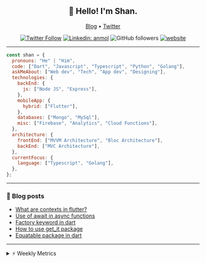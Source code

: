 <h2 align="center">👋 Hello! I'm Shan.</h2>
<p align="center">
  <a href="https://medium.com/feed/@shan-shaji">Blog</a> •
  <a href="https://twitter.com/intent/follow?screen_name=shan__shaji">Twitter</a>
</p>

<p align="center"><a href="https://twitter.com/intent/follow?screen_name=shan__shaji"><img src="https://img.shields.io/twitter/follow/shan__shaji?style=flat" alt="Twitter Follow"></a>
<a href="https://www.linkedin.com/in/shan-shaji/"><img src="https://img.shields.io/badge/shan-shaji?style=flat-square&amp;logo=Linkedin&amp;logoColor=white&amp;link=https://www.linkedin.com/in/shan-shaji/" alt="Linkedin: anmol"></a>
<img src="https://img.shields.io/github/followers/shan-shaji?label=Follow&amp;style=social" alt="GitHub followers">
<a href="http://shan-shaji.github.io/"><img src="https://img.shields.io/badge/Website-46a2f1.svg?&amp;style=flat-square&amp;logo=Google-Chrome&amp;logoColor=white&amp;link=http://shan-shaji.github.io/" alt="website"></a></p>

<hr>

```javascript
const shan = {
  pronouns: "He" | "Him",
  code: ["Dart", "Javascript", "Typescript", "Python", "Golang"],
  askMeAbout: ["Web dev", "Tech", "App dev", "Designing"],
  technologies: {
    backEnd: {
      js: ["Node JS", "Express"],
    },
    mobileApp: {
      hybrid: ["Flutter"],
    },
    databases: ["Mongo", "MySql"],
    misc: ["Firebase", "Analytics", "Cloud Functions"],
  },
  architecture: {
    frontEnd: ["MVVM Architecture", "Bloc Architecture"],
    backEnd: ["MVC Architecture"],
  },
  currentFocus: {
    language: ["Typescript", "Golang"],
  },
};
```

<hr>

<!-- I love connecting with different people</b> so if you want to say <b>hi, I'll be happy to meet you more!</b> 😊</em> -->

### 📕 Blog posts

<!-- BLOG-POST-LIST:START -->
- [What are contexts in flutter?](https://shan-shaji.medium.com/what-are-contexts-in-flutter-4b3a9a91492?source=rss-c347e1729e75------2)
- [Use of await in async functions](https://shan-shaji.medium.com/use-of-await-in-async-functions-5c6b084b24b6?source=rss-c347e1729e75------2)
- [Factory keyword in dart](https://shan-shaji.medium.com/factory-keyword-in-dart-b4235d83c2b8?source=rss-c347e1729e75------2)
- [How to use get_it package](https://shan-shaji.medium.com/how-to-use-get-it-package-e3d63f7c9290?source=rss-c347e1729e75------2)
- [Equatable package in dart](https://shan-shaji.medium.com/equatable-package-in-dart-6cf6c71ec843?source=rss-c347e1729e75------2)
<!-- BLOG-POST-LIST:END -->

<hr>
<details>
    <summary>⚡ Weekly Metrics</summary>
    <p>
    
<!--START_SECTION:waka-->
![Code Time](http://img.shields.io/badge/Code%20Time-1%2C696%20hrs%2014%20mins-blue)

![Profile Views](http://img.shields.io/badge/Profile%20Views-49-blue)

**🐱 My GitHub Data** 

> 🏆 118 Contributions in the Year 2023
 > 
> 📦 479.2 kB Used in GitHub's Storage 
 > 
> 💼 Opted to Hire
 > 
> 📜 123 Public Repositories 
 > 
> 🔑 14 Private Repositories  
 > 
**I'm a Night 🦉** 

```text
🌞 Morning       60 commits       ██░░░░░░░░░░░░░░░░░░░░░░░   07.71 % 
🌆 Daytime      224 commits       ███████░░░░░░░░░░░░░░░░░░   28.79 % 
🌃 Evening      320 commits       ██████████░░░░░░░░░░░░░░░   41.13 % 
🌙 Night        174 commits       █████░░░░░░░░░░░░░░░░░░░░   22.37 % 

```
📅 **I'm Most Productive on Sunday** 

```text
Monday          83 commits       ██░░░░░░░░░░░░░░░░░░░░░░░   10.67 % 
Tuesday        128 commits       ████░░░░░░░░░░░░░░░░░░░░░   16.45 % 
Wednesday      117 commits       ███░░░░░░░░░░░░░░░░░░░░░░   15.04 % 
Thursday        82 commits       ██░░░░░░░░░░░░░░░░░░░░░░░   10.54 % 
Friday         111 commits       ███░░░░░░░░░░░░░░░░░░░░░░   14.27 % 
Saturday       113 commits       ███░░░░░░░░░░░░░░░░░░░░░░   14.52 % 
Sunday         144 commits       ████░░░░░░░░░░░░░░░░░░░░░   18.51 % 

```


📊 **This Week I Spent My Time On** 

```text
⌚︎ Time Zone: Asia/Kolkata

💬 Programming Languages: 
Dart                     2 hrs 10 mins       ██████████░░░░░░░░░░░░░░░   40.49 % 
Markdown                 45 mins             ███░░░░░░░░░░░░░░░░░░░░░░   14.26 % 
YAML                     42 mins             ███░░░░░░░░░░░░░░░░░░░░░░   13.28 % 
Bash                     30 mins             ██░░░░░░░░░░░░░░░░░░░░░░░   09.35 % 
Other                    24 mins             ██░░░░░░░░░░░░░░░░░░░░░░░   07.61 % 

🔥 Editors: 
VS Code                  3 hrs 26 mins       ████████████████░░░░░░░░░   64.33 % 
Android Studio           1 hr 54 mins        █████████░░░░░░░░░░░░░░░░   35.67 % 

🐱‍💻 Projects: 
serverpod                1 hr 55 mins        █████████░░░░░░░░░░░░░░░░   35.78 % 
turbo-flutter            1 hr 54 mins        █████████░░░░░░░░░░░░░░░░   35.51 % 
Shan-Shaji               31 mins             ██░░░░░░░░░░░░░░░░░░░░░░░   09.94 % 
chatgpt-mac              23 mins             █░░░░░░░░░░░░░░░░░░░░░░░░   07.26 % 
appflowy                 20 mins             █░░░░░░░░░░░░░░░░░░░░░░░░   06.42 % 

💻 Operating System: 
Mac                      3 hrs 5 mins        ██████████████░░░░░░░░░░░   57.55 % 
Windows                  1 hr 54 mins        █████████░░░░░░░░░░░░░░░░   35.67 % 
Linux                    21 mins             █░░░░░░░░░░░░░░░░░░░░░░░░   06.78 % 

```

**I Mostly Code in Dart** 

```text
Dart                     37 repos            ██████████░░░░░░░░░░░░░░░   41.57 % 
HTML                     17 repos            ████░░░░░░░░░░░░░░░░░░░░░   19.10 % 
JavaScript               15 repos            ████░░░░░░░░░░░░░░░░░░░░░   16.85 % 
CSS                      8 repos             ██░░░░░░░░░░░░░░░░░░░░░░░   08.99 % 
Python                   3 repos             ░░░░░░░░░░░░░░░░░░░░░░░░░   03.37 % 

```



 Last Updated on 08/02/2023 18:40:41 UTC
<!--END_SECTION:waka-->

</p>
 </details>
